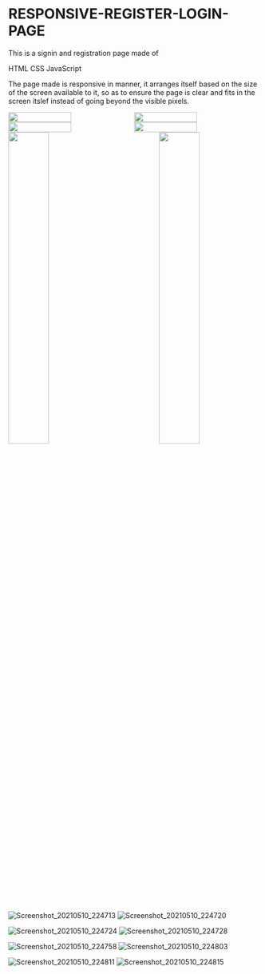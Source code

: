 # RESPONSIVE-REGISTER-LOGIN-PAGE
This is a signin and registration page made of 
  
  HTML
  CSS
  JavaScript

The page made is responsive in manner, it arranges itself based on the size of the screen available to it,
so as to ensure the page is clear and fits in the screen itslef instead of going beyond the visible
pixels.


<div style="display:flex;" class="Computer_Screen_Width">
  
  <img aling="left" width="50%" height="auto" src="https://user-images.githubusercontent.com/58340159/117699778-d8071480-b1e2-11eb-8e0c-8a6d00ec3468.png" style="display:inline;">
  <img aling="left" width="50%" height="auto" src="https://user-images.githubusercontent.com/58340159/117699786-da696e80-b1e2-11eb-84b6-a3ad3958cd52.png" style="display:inline;">
  
</div>
<div style="display:flex" class="Computer_Screen_Half">
  
  <img aling="left" width="50%" height="auto" src="https://user-images.githubusercontent.com/58340159/117699790-db9a9b80-b1e2-11eb-955a-999471fc9d37.png" style="display:inline;">
  <img aling="left" width="50%" height="auto" src="https://user-images.githubusercontent.com/58340159/117699792-dc333200-b1e2-11eb-93d0-50502dd3a002.png" style="display:inline;">

</div>

<img align="left" width="40%" height="auto" src="https://user-images.githubusercontent.com/58340159/117699806-de958c00-b1e2-11eb-9a2d-a7e59ec7a2b4.png">
<img align="right" width="40%" height="auto" src="https://user-images.githubusercontent.com/58340159/117699807-df2e2280-b1e2-11eb-99eb-227ad02f6680.png">

![Screenshot_20210510_224713](https://user-images.githubusercontent.com/58340159/117699778-d8071480-b1e2-11eb-8e0c-8a6d00ec3468.png)
![Screenshot_20210510_224720](https://user-images.githubusercontent.com/58340159/117699786-da696e80-b1e2-11eb-84b6-a3ad3958cd52.png)

![Screenshot_20210510_224724](https://user-images.githubusercontent.com/58340159/117699790-db9a9b80-b1e2-11eb-955a-999471fc9d37.png)
![Screenshot_20210510_224728](https://user-images.githubusercontent.com/58340159/117699792-dc333200-b1e2-11eb-93d0-50502dd3a002.png)

![Screenshot_20210510_224758](https://user-images.githubusercontent.com/58340159/117699798-dccbc880-b1e2-11eb-8c7c-2b9e77469cc8.png)
![Screenshot_20210510_224803](https://user-images.githubusercontent.com/58340159/117699802-ddfcf580-b1e2-11eb-8019-996c7ce7f94b.png)

![Screenshot_20210510_224811](https://user-images.githubusercontent.com/58340159/117699806-de958c00-b1e2-11eb-9a2d-a7e59ec7a2b4.png)
![Screenshot_20210510_224815](https://user-images.githubusercontent.com/58340159/117699807-df2e2280-b1e2-11eb-99eb-227ad02f6680.png)

